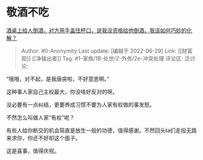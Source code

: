 # 敬酒不吃
[酒桌上给人倒酒，对方用手盖住杯口，说我没资格给他倒酒，我该如何巧妙的化解？](https://www.zhihu.com/question/539711148/answer/2550212015)

> Author: #0-Anonymity
> Last update: [编辑于 2022-06-29]
> Link: [[财富观]] [[净输出者]]
> Tag: #1-家族/1B-处世/2-外务/2e-冲突处理
> 评论区:
> 泛讨论:

“哦哦，对不起，是我唐突啦，不好意思啊。”

这种事人家自己主权最大，你没啥好反对的呀。

没必要有一点纠结，更要养成习惯不要为人家有权做的事发怒。

不然怎么叫做人家“有权”呢？

有些人给你断交的机会简直是放生一般的功德，值得感谢。不然回头ta们走投无路来求你，你还不好却这个面子。

这是喜事，值得庆祝。
